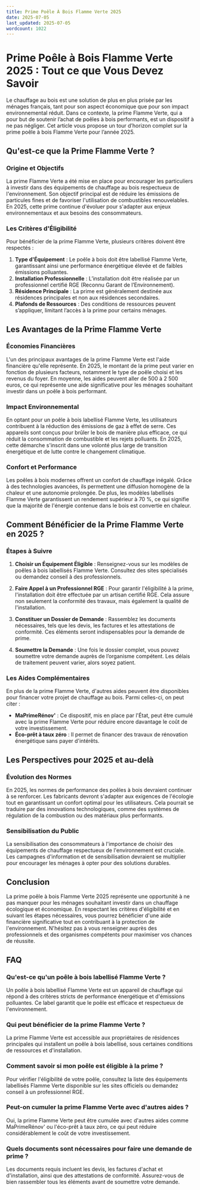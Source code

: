 ```yaml
---
title: Prime Poêle À Bois Flamme Verte 2025
date: 2025-07-05
last_updated: 2025-07-05
wordcount: 1022
---
```


# Prime Poêle à Bois Flamme Verte 2025 : Tout ce que Vous Devez Savoir

Le chauffage au bois est une solution de plus en plus prisée par les ménages français, tant pour son aspect économique que pour son impact environnemental réduit. Dans ce contexte, la prime Flamme Verte, qui a pour but de soutenir l’achat de poêles à bois performants, est un dispositif à ne pas négliger. Cet article vous propose un tour d’horizon complet sur la prime poêle à bois Flamme Verte pour l’année 2025.

## Qu'est-ce que la Prime Flamme Verte ?

### Origine et Objectifs

La prime Flamme Verte a été mise en place pour encourager les particuliers à investir dans des équipements de chauffage au bois respectueux de l'environnement. Son objectif principal est de réduire les émissions de particules fines et de favoriser l'utilisation de combustibles renouvelables. En 2025, cette prime continue d'évoluer pour s'adapter aux enjeux environnementaux et aux besoins des consommateurs.

### Les Critères d'Éligibilité

Pour bénéficier de la prime Flamme Verte, plusieurs critères doivent être respectés :

1. **Type d'Équipement** : Le poêle à bois doit être labellisé Flamme Verte, garantissant ainsi une performance énergétique élevée et de faibles émissions polluantes.
2. **Installation Professionnelle** : L’installation doit être réalisée par un professionnel certifié RGE (Reconnu Garant de l’Environnement).
3. **Résidence Principale** : La prime est généralement destinée aux résidences principales et non aux résidences secondaires.
4. **Plafonds de Ressources** : Des conditions de ressources peuvent s’appliquer, limitant l’accès à la prime pour certains ménages.

## Les Avantages de la Prime Flamme Verte

### Économies Financières

L'un des principaux avantages de la prime Flamme Verte est l'aide financière qu'elle représente. En 2025, le montant de la prime peut varier en fonction de plusieurs facteurs, notamment le type de poêle choisi et les revenus du foyer. En moyenne, les aides peuvent aller de 500 à 2 500 euros, ce qui représente une aide significative pour les ménages souhaitant investir dans un poêle à bois performant.

### Impact Environnemental

En optant pour un poêle à bois labellisé Flamme Verte, les utilisateurs contribuent à la réduction des émissions de gaz à effet de serre. Ces appareils sont conçus pour brûler le bois de manière plus efficace, ce qui réduit la consommation de combustible et les rejets polluants. En 2025, cette démarche s'inscrit dans une volonté plus large de transition énergétique et de lutte contre le changement climatique.

### Confort et Performance

Les poêles à bois modernes offrent un confort de chauffage inégalé. Grâce à des technologies avancées, ils permettent une diffusion homogène de la chaleur et une autonomie prolongée. De plus, les modèles labellisés Flamme Verte garantissent un rendement supérieur à 70 %, ce qui signifie que la majorité de l'énergie contenue dans le bois est convertie en chaleur.

## Comment Bénéficier de la Prime Flamme Verte en 2025 ?

### Étapes à Suivre

1. **Choisir un Équipement Éligible** : Renseignez-vous sur les modèles de poêles à bois labellisés Flamme Verte. Consultez des sites spécialisés ou demandez conseil à des professionnels.
   
2. **Faire Appel à un Professionnel RGE** : Pour garantir l'éligibilité à la prime, l'installation doit être effectuée par un artisan certifié RGE. Cela assure non seulement la conformité des travaux, mais également la qualité de l'installation.
   
3. **Constituer un Dossier de Demande** : Rassemblez les documents nécessaires, tels que les devis, les factures et les attestations de conformité. Ces éléments seront indispensables pour la demande de prime.
   
4. **Soumettre la Demande** : Une fois le dossier complet, vous pouvez soumettre votre demande auprès de l’organisme compétent. Les délais de traitement peuvent varier, alors soyez patient.

### Les Aides Complémentaires

En plus de la prime Flamme Verte, d'autres aides peuvent être disponibles pour financer votre projet de chauffage au bois. Parmi celles-ci, on peut citer :

- **MaPrimeRénov'** : Ce dispositif, mis en place par l'État, peut être cumulé avec la prime Flamme Verte pour réduire encore davantage le coût de votre investissement.
- **Éco-prêt à taux zéro** : Il permet de financer des travaux de rénovation énergétique sans payer d'intérêts.

## Les Perspectives pour 2025 et au-delà

### Évolution des Normes

En 2025, les normes de performance des poêles à bois devraient continuer à se renforcer. Les fabricants devront s'adapter aux exigences de l'écologie tout en garantissant un confort optimal pour les utilisateurs. Cela pourrait se traduire par des innovations technologiques, comme des systèmes de régulation de la combustion ou des matériaux plus performants.

### Sensibilisation du Public

La sensibilisation des consommateurs à l'importance de choisir des équipements de chauffage respectueux de l'environnement est cruciale. Les campagnes d'information et de sensibilisation devraient se multiplier pour encourager les ménages à opter pour des solutions durables.

## Conclusion

La prime poêle à bois Flamme Verte 2025 représente une opportunité à ne pas manquer pour les ménages souhaitant investir dans un chauffage écologique et économique. En respectant les critères d'éligibilité et en suivant les étapes nécessaires, vous pourrez bénéficier d'une aide financière significative tout en contribuant à la protection de l'environnement. N'hésitez pas à vous renseigner auprès des professionnels et des organismes compétents pour maximiser vos chances de réussite.

## FAQ

### Qu'est-ce qu'un poêle à bois labellisé Flamme Verte ?

Un poêle à bois labellisé Flamme Verte est un appareil de chauffage qui répond à des critères stricts de performance énergétique et d'émissions polluantes. Ce label garantit que le poêle est efficace et respectueux de l'environnement.

### Qui peut bénéficier de la prime Flamme Verte ?

La prime Flamme Verte est accessible aux propriétaires de résidences principales qui installent un poêle à bois labellisé, sous certaines conditions de ressources et d'installation.

### Comment savoir si mon poêle est éligible à la prime ?

Pour vérifier l'éligibilité de votre poêle, consultez la liste des équipements labellisés Flamme Verte disponible sur les sites officiels ou demandez conseil à un professionnel RGE.

### Peut-on cumuler la prime Flamme Verte avec d'autres aides ?

Oui, la prime Flamme Verte peut être cumulée avec d'autres aides comme MaPrimeRénov' ou l'éco-prêt à taux zéro, ce qui peut réduire considérablement le coût de votre investissement.

### Quels documents sont nécessaires pour faire une demande de prime ?

Les documents requis incluent les devis, les factures d'achat et d'installation, ainsi que des attestations de conformité. Assurez-vous de bien rassembler tous les éléments avant de soumettre votre demande.